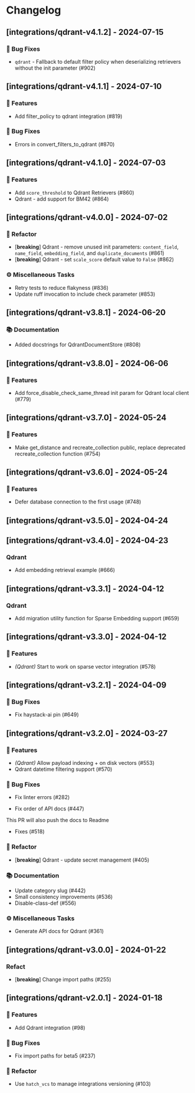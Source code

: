 # Changelog

## [integrations/qdrant-v4.1.2] - 2024-07-15

### 🐛 Bug Fixes

- `qdrant` - Fallback to default filter policy when deserializing retrievers without the init parameter (#902)

## [integrations/qdrant-v4.1.1] - 2024-07-10

### 🚀 Features

- Add filter_policy to qdrant integration (#819)

### 🐛 Bug Fixes

- Errors in convert_filters_to_qdrant (#870)

## [integrations/qdrant-v4.1.0] - 2024-07-03

### 🚀 Features

- Add `score_threshold` to Qdrant Retrievers (#860)
- Qdrant - add support for BM42 (#864)

## [integrations/qdrant-v4.0.0] - 2024-07-02

### 🚜 Refactor

- [**breaking**] Qdrant - remove unused init parameters: `content_field`, `name_field`, `embedding_field`, and `duplicate_documents` (#861)
- [**breaking**] Qdrant - set `scale_score` default value to `False` (#862)

### ⚙️ Miscellaneous Tasks

- Retry tests to reduce flakyness (#836)
- Update ruff invocation to include check parameter (#853)

## [integrations/qdrant-v3.8.1] - 2024-06-20

### 📚 Documentation

- Added docstrings for QdrantDocumentStore (#808)

## [integrations/qdrant-v3.8.0] - 2024-06-06

### 🚀 Features

- Add force_disable_check_same_thread init param for Qdrant local client (#779)

## [integrations/qdrant-v3.7.0] - 2024-05-24

### 🚀 Features

- Make get_distance and recreate_collection public, replace deprecated recreate_collection function (#754)

## [integrations/qdrant-v3.6.0] - 2024-05-24

### 🚀 Features

- Defer database connection to the first usage (#748)

## [integrations/qdrant-v3.5.0] - 2024-04-24

## [integrations/qdrant-v3.4.0] - 2024-04-23

### Qdrant

- Add embedding retrieval example (#666)

## [integrations/qdrant-v3.3.1] - 2024-04-12

### Qdrant

- Add migration utility function for Sparse Embedding support (#659)

## [integrations/qdrant-v3.3.0] - 2024-04-12

### 🚀 Features

- *(Qdrant)* Start to work on sparse vector integration (#578)

## [integrations/qdrant-v3.2.1] - 2024-04-09

### 🐛 Bug Fixes

- Fix haystack-ai pin (#649)



## [integrations/qdrant-v3.2.0] - 2024-03-27

### 🚀 Features

- *(Qdrant)* Allow payload indexing + on disk vectors (#553)
- Qdrant datetime filtering support (#570)

### 🐛 Bug Fixes

- Fix linter errors (#282)


- Fix order of API docs (#447)

This PR will also push the docs to Readme
- Fixes (#518)



### 🚜 Refactor

- [**breaking**] Qdrant - update secret management (#405)

### 📚 Documentation

- Update category slug (#442)
- Small consistency improvements (#536)
- Disable-class-def (#556)

### ⚙️ Miscellaneous Tasks

- Generate API docs for Qdrant (#361)

## [integrations/qdrant-v3.0.0] - 2024-01-22

### Refact

- [**breaking**] Change import paths (#255)

## [integrations/qdrant-v2.0.1] - 2024-01-18

### 🚀 Features

- Add Qdrant integration (#98)

### 🐛 Bug Fixes

- Fix import paths for beta5 (#237)



### 🚜 Refactor

- Use `hatch_vcs` to manage integrations versioning (#103)

<!-- generated by git-cliff -->
